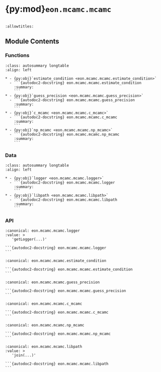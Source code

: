# {py:mod}`eon.mcamc.mcamc`

```{py:module} eon.mcamc.mcamc
```

```{autodoc2-docstring} eon.mcamc.mcamc
:allowtitles:
```

## Module Contents

### Functions

````{list-table}
:class: autosummary longtable
:align: left

* - {py:obj}`estimate_condition <eon.mcamc.mcamc.estimate_condition>`
  - ```{autodoc2-docstring} eon.mcamc.mcamc.estimate_condition
    :summary:
    ```
* - {py:obj}`guess_precision <eon.mcamc.mcamc.guess_precision>`
  - ```{autodoc2-docstring} eon.mcamc.mcamc.guess_precision
    :summary:
    ```
* - {py:obj}`c_mcamc <eon.mcamc.mcamc.c_mcamc>`
  - ```{autodoc2-docstring} eon.mcamc.mcamc.c_mcamc
    :summary:
    ```
* - {py:obj}`np_mcamc <eon.mcamc.mcamc.np_mcamc>`
  - ```{autodoc2-docstring} eon.mcamc.mcamc.np_mcamc
    :summary:
    ```
````

### Data

````{list-table}
:class: autosummary longtable
:align: left

* - {py:obj}`logger <eon.mcamc.mcamc.logger>`
  - ```{autodoc2-docstring} eon.mcamc.mcamc.logger
    :summary:
    ```
* - {py:obj}`libpath <eon.mcamc.mcamc.libpath>`
  - ```{autodoc2-docstring} eon.mcamc.mcamc.libpath
    :summary:
    ```
````

### API

````{py:data} logger
:canonical: eon.mcamc.mcamc.logger
:value: >
   'getLogger(...)'

```{autodoc2-docstring} eon.mcamc.mcamc.logger
```

````

````{py:function} estimate_condition(Q, R)
:canonical: eon.mcamc.mcamc.estimate_condition

```{autodoc2-docstring} eon.mcamc.mcamc.estimate_condition
```
````

````{py:function} guess_precision(Q, R)
:canonical: eon.mcamc.mcamc.guess_precision

```{autodoc2-docstring} eon.mcamc.mcamc.guess_precision
```
````

````{py:function} c_mcamc(Q, R, c, prec='dd')
:canonical: eon.mcamc.mcamc.c_mcamc

```{autodoc2-docstring} eon.mcamc.mcamc.c_mcamc
```
````

````{py:function} np_mcamc(Q, R, c, prec='NA')
:canonical: eon.mcamc.mcamc.np_mcamc

```{autodoc2-docstring} eon.mcamc.mcamc.np_mcamc
```
````

````{py:data} libpath
:canonical: eon.mcamc.mcamc.libpath
:value: >
   'join(...)'

```{autodoc2-docstring} eon.mcamc.mcamc.libpath
```

````
